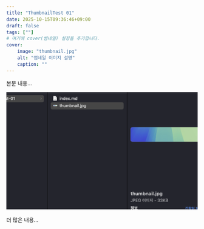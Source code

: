 ```yaml
---
title: "ThumbnailTest 01"
date: 2025-10-15T09:36:46+09:00
draft: false
tags: [""]
# 여기에 cover(썸네일) 설정을 추가합니다.
cover:
    image: "thumbnail.jpg"
    alt: "썸네일 이미지 설명"
    caption: ""
---
```



본문 내용...

![이미지 설명](image1.jpg)

더 많은 내용...